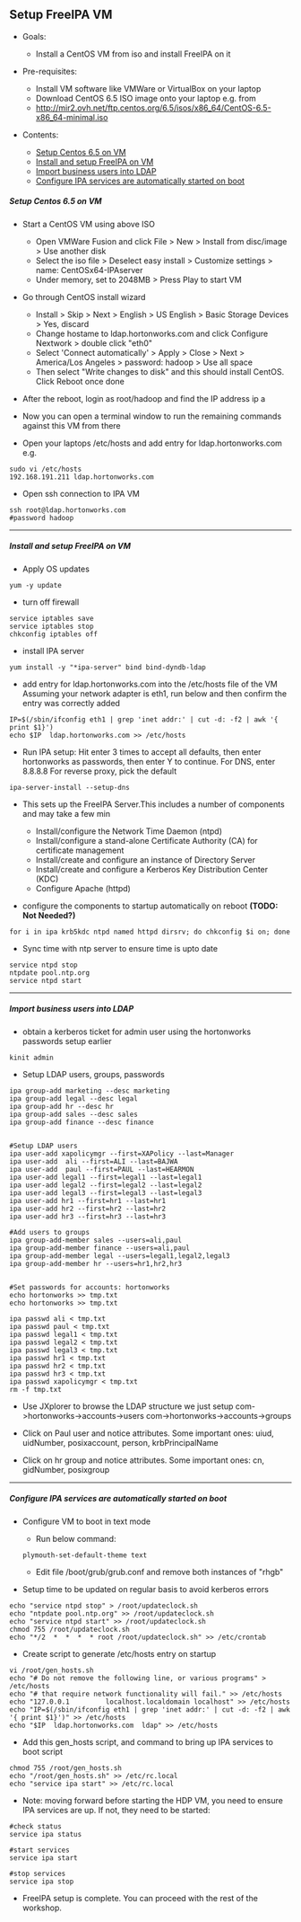 
## Setup FreeIPA VM
 
- Goals:
  - Install a CentOS VM from iso and install FreeIPA on it
  
- Pre-requisites: 
  - Install VM software like VMWare or VirtualBox on your laptop
  - Download CentOS 6.5 ISO image onto your laptop e.g. from
  - http://mir2.ovh.net/ftp.centos.org/6.5/isos/x86_64/CentOS-6.5-x86_64-minimal.iso

- Contents:
  - [Setup Centos 6.5 on VM]()
  - [Install and setup FreeIPA on VM]()
  - [Import business users into LDAP]()
  - [Configure IPA services are automatically started on boot]()
  
##### Setup Centos 6.5 on VM
- Start a CentOS VM using above ISO
  - Open VMWare Fusion and click File > New > Install from disc/image > Use another disk 
  - Select the iso file >  Deselect easy install > Customize settings > name: CentOSx64-IPAserver
  - Under memory, set to 2048MB > Press Play to start VM

- Go through CentOS install wizard 
  - Install > Skip > Next > English > US English > Basic Storage Devices > Yes, discard 
  - Change hostame to ldap.hortonworks.com and click Configure Nextwork > double click "eth0" 
  - Select 'Connect automatically' > Apply > Close > Next > America/Los Angeles > password: hadoop > Use all space
  - Then select "Write changes to disk" and this should install CentOS. Click Reboot once done

- After the reboot, login as root/hadoop and find the IP address
ip a
 
- Now you can open a terminal window to run the remaining commands against this VM from there

- Open your laptops /etc/hosts and add entry for ldap.hortonworks.com e.g. 
```
sudo vi /etc/hosts
192.168.191.211 ldap.hortonworks.com
```

- Open ssh connection to IPA VM
```
ssh root@ldap.hortonworks.com
#password hadoop
```

--------------------------

##### Install and setup FreeIPA on VM

- Apply OS updates
```
yum -y update
```

- turn off firewall
```
service iptables save
service iptables stop
chkconfig iptables off
```
- install IPA server
```
yum install -y "*ipa-server" bind bind-dyndb-ldap
```
- add entry for ldap.hortonworks.com into the /etc/hosts file of the VM <br />
Assuming your network adapter is eth1, run below and then confirm the entry was correctly added
```
IP=$(/sbin/ifconfig eth1 | grep 'inet addr:' | cut -d: -f2 | awk '{ print $1}')
echo $IP  ldap.hortonworks.com >> /etc/hosts
```

- Run IPA setup: Hit enter 3 times to accept all defaults, then enter hortonworks as passwords, then enter Y to continue.
For DNS, enter 8.8.8.8
For reverse proxy, pick the default
```
ipa-server-install --setup-dns 
```

- This sets up the FreeIPA Server.This includes a number of components and may take a few min
  - Install/configure the Network Time Daemon (ntpd)
  - Install/configure a stand-alone Certificate Authority (CA) for certificate management
  - Install/create and configure an instance of Directory Server
  - Install/create and configure a Kerberos Key Distribution Center (KDC)
  - Configure Apache (httpd)

- configure the components to startup automatically on reboot **(TODO: Not Needed?)**
```
for i in ipa krb5kdc ntpd named httpd dirsrv; do chkconfig $i on; done
```

- Sync time with ntp server to ensure time is upto date 
```
service ntpd stop
ntpdate pool.ntp.org
service ntpd start
```

--------------------------

##### Import business users into LDAP

- obtain a kerberos ticket for admin user using the hortonworks passwords setup earlier
```
kinit admin
```
- Setup LDAP users, groups, passwords

```
ipa group-add marketing --desc marketing
ipa group-add legal --desc legal
ipa group-add hr --desc hr
ipa group-add sales --desc sales
ipa group-add finance --desc finance


#Setup LDAP users
ipa user-add xapolicymgr --first=XAPolicy --last=Manager
ipa user-add  ali --first=ALI --last=BAJWA
ipa user-add  paul --first=PAUL --last=HEARMON
ipa user-add legal1 --first=legal1 --last=legal1
ipa user-add legal2 --first=legal2 --last=legal2
ipa user-add legal3 --first=legal3 --last=legal3
ipa user-add hr1 --first=hr1 --last=hr1
ipa user-add hr2 --first=hr2 --last=hr2
ipa user-add hr3 --first=hr3 --last=hr3

#Add users to groups
ipa group-add-member sales --users=ali,paul
ipa group-add-member finance --users=ali,paul
ipa group-add-member legal --users=legal1,legal2,legal3
ipa group-add-member hr --users=hr1,hr2,hr3


#Set passwords for accounts: hortonworks
echo hortonworks >> tmp.txt
echo hortonworks >> tmp.txt

ipa passwd ali < tmp.txt
ipa passwd paul < tmp.txt
ipa passwd legal1 < tmp.txt
ipa passwd legal2 < tmp.txt
ipa passwd legal3 < tmp.txt
ipa passwd hr1 < tmp.txt
ipa passwd hr2 < tmp.txt
ipa passwd hr3 < tmp.txt
ipa passwd xapolicymgr < tmp.txt
rm -f tmp.txt
```
- Use JXplorer to browse the LDAP structure we just setup
com->hortonworks->accounts->users
com->hortonworks->accounts->groups

- Click on Paul user and notice attributes. Some important ones:
uiud, uidNumber, posixaccount, person, krbPrincipalName

- Click on hr group and notice attributes. Some important ones:
cn, gidNumber, posixgroup

--------------------------
 
##### Configure IPA services are automatically started on boot

- Configure VM to boot in text mode
  - Run below command:
  ```
  plymouth-set-default-theme text
  ```
  - Edit file /boot/grub/grub.conf and remove both instances of "rhgb"

- Setup time to be updated on regular basis to avoid kerberos errors
```
echo "service ntpd stop" > /root/updateclock.sh
echo "ntpdate pool.ntp.org" >> /root/updateclock.sh
echo "service ntpd start" >> /root/updateclock.sh
chmod 755 /root/updateclock.sh
echo "*/2  *  *  *  * root /root/updateclock.sh" >> /etc/crontab
```

- Create script to generate /etc/hosts entry on startup
```
vi /root/gen_hosts.sh
echo "# Do not remove the following line, or various programs" > /etc/hosts
echo "# that require network functionality will fail." >> /etc/hosts
echo "127.0.0.1         localhost.localdomain localhost" >> /etc/hosts
echo "IP=$(/sbin/ifconfig eth1 | grep 'inet addr:' | cut -d: -f2 | awk '{ print $1}')" >> /etc/hosts
echo "$IP  ldap.hortonworks.com  ldap" >> /etc/hosts
```

- Add this gen_hosts script, and command to bring up IPA services to boot script
```
chmod 755 /root/gen_hosts.sh
echo "/root/gen_hosts.sh" >> /etc/rc.local
echo "service ipa start" >> /etc/rc.local
```

- Note: moving forward before starting the HDP VM, you need to ensure IPA services are up. If not, they need to be started: 
```
#check status
service ipa status

#start services
service ipa start

#stop services
service ipa stop
```


- FreeIPA setup is complete. You can proceed with the rest of the workshop.